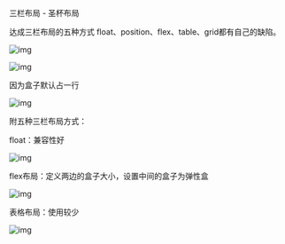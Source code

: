 三栏布局 - 圣杯布局

达成三栏布局的五种方式 float、position、flex、table、grid都有自己的缺陷。

![img](https://forevers.love/upload/34251698578821_.pic.jpg)

![img](https://forevers.love/upload/34261698578968_.pic.jpg)

因为盒子默认占一行

![img](https://forevers.love/upload/34281698579277_.pic.jpg)

附五种三栏布局方式：

float：兼容性好

![img](https://forevers.love/upload/34151698577576_.pic.jpg)

flex布局：定义两边的盒子大小，设置中间的盒子为弹性盒

![img](https://forevers.love/upload/34161698577767_.pic.jpg)

表格布局：使用较少

![img](https://forevers.love/upload/34201698578159_.pic.jpg)